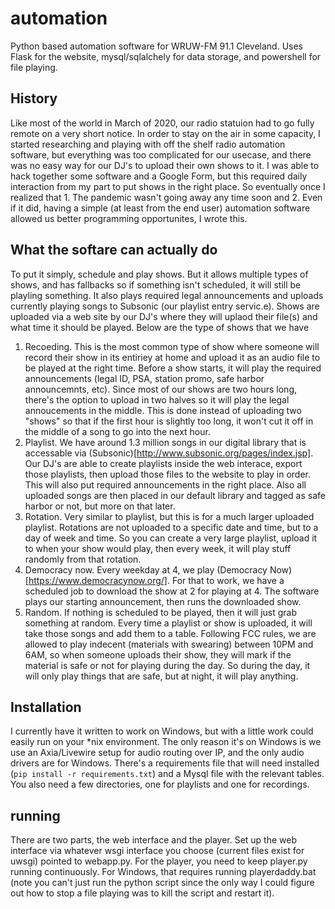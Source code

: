 # automation
Python based automation software for WRUW-FM 91.1 Cleveland. Uses Flask for the website, mysql/sqlalchely for data storage, and powershell for file playing.

## History
Like most of the world in March of 2020, our radio statuion had to go fully remote on a very short notice. In order to stay on the air in some capacity, I started researching and playing with off the shelf radio automation software, but everything was too complicated for our usecase, and there was no easy way for our DJ's to upload their own shows to it. I was able to hack together some software and a Google Form, but this required daily interaction from my part to put shows in the right place. So eventually once I realized that 1. The pandemic wasn't going away any time soon and 2. Even if it did, having a simple (at least from the end user) automation software allowed us better programming opportunites, I wrote this.

## What the softare can actually do
To put it simply, schedule and play shows. But it allows multiple types of shows, and has fallbacks so if something isn't scheduled, it will still be playling something. It also plays required legal announcements and uploads currently playing songs to Subsonic (our playlist entry servic.e). Shows are uploaded via a web site by our DJ's where they will uplaod their file(s) and what time it should be played. Below are the type of shows that we have
1. Recoeding. This is the most common type of show where someone will record their show in its entiriey at home and upload it as an audio file to be played at the right time. Before a show starts, it will play the required announcements (legal ID, PSA, station promo, safe harbor announcemnts, etc). Since most of our shows are two hours long, there's the option to upload in two halves so it will play the legal annoucements in the middle. This is done instead of uploading two "shows" so that if the first hour is slightly too long, it won't cut it off in the middle of a song to go into the next hour.
2. Playlist. We have around 1.3 million songs in our digital library that is accessable via (Subsonic)[http://www.subsonic.org/pages/index.jsp]. Our DJ's are able to create playlists inside the web interace, export those playlists, then upload those files to the website to play in order. This will also put required announcements in the right place. Also all uploaded songs are then placed in our default library and tagged as safe harbor or not, but more on that later.
3. Rotation. Very similar to playlist, but this is for a much larger uploaded playlist. Rotations are not uploaded to a specific date and time, but to a day of week and time. So you can create a very large playlist, upload it to when your show would play, then every week, it will play stuff randomly from that rotation.
4. Democracy now. Every weekday at 4, we play (Democracy Now)[https://www.democracynow.org/]. For that to work, we have a scheduled job to download the show at 2 for playing at 4. The software plays our starting announcement, then runs the downloaded show.
5. Random. If nothing is scheduled to be played, then it will just grab something at random. Every time a playlist or show is uploaded, it will take those songs and add them to a table. Following FCC rules, we are allowed to play indecent (materials with swearing) between 10PM and 6AM, so when someone uploads their show, they will mark if the material is safe or not for playing during the day. So during the day, it will only play things that are safe, but at night, it will play anything. 

## Installation
I currently have it written to work on Windows, but with a little work could easily run on your \*nix environment. The only reason it's on Windows is we use an Axia/Livewire setup for audio routing over IP, and the only audio drivers are for Windows. There's a requirements file that will need installed (`pip install -r requirements.txt`) and a Mysql file with the relevant tables. You also need a few directories, one for playlists and one for recordings.

## running
There are two parts, the web interface and the player. Set up the web interface via whatever wsgi interface you choose (current files exist for uwsgi) pointed to webapp.py. For the player, you need to keep player.py running continuously. For Windows, that requires running playerdaddy.bat (note you can't just run the python script since the only way I could figure out how to stop a file playing was to kill the script and restart it).
